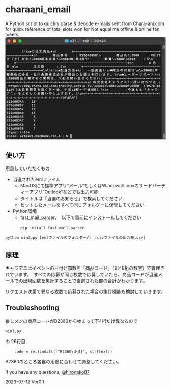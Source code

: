 # charaani_email
A Python script to quickly parse &amp; decode e-mails sent from Chara-ani.com for quick reference of total slots won for Not equal me offline &amp; online fan meets
![イメージ](https://github.com/hironeko87/charaani_email/blob/main/SCR-20230712-r3-2.png)

## 使い方
用意していただくもの

 - 当選されたemlファイル
    - MacOSにて標準アプリ”メール”もしくはWindows/Linuxのサードパーティーアプリ”Outlook”などでも出力可能
    - タイトルは「当選のお知らせ」で検索してください.
    - ヒットしたメールをすべて同じフォルダーに保管してください
 - Python環境
   - fast_mail_parser、　以下で事前にインストールしてください
     ```
     pip install fast-mail-parser
     ```

```
python win3.py [emlファイルのフォルダー/]　[csvファイルの出力先.csv]
```

##  原理

キャラアニはイベントの日付と部数を「商品コード」（Bと8桁の数字）で管理されています。　すべての応募が同じ枚数で応募していたら、商品コードが当選メールでの出現回数を集計することで当選された部の合計がわかります。

リクエスト次第で異なる枚数で応募された場合の集計機能も検討していきます。

## Troubleshooting 
推しメンの商品コードがB2360から始まって下4桁だけ異なるので
```
win3.py
```
の
26行目
```
    code = re.findall(r"B2360\d{4}", str(text))
```
B2360のところ各自の用途に合わせて調整してください。

If you have any questions, [@hironeko87](https://twitter.com/hironeko87)


2023-07-12 Ver0.1
